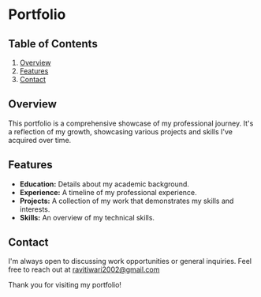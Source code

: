 # Portfolio

## Table of Contents

1. [Overview](#Overview)
2. [Features](#Features)
3. [Contact](#Contact)

## Overview

This portfolio is a comprehensive showcase of my professional journey. It's a reflection of my growth, showcasing various projects and skills I've acquired over time.

## Features

- **Education:** Details about my academic background.
- **Experience:** A timeline of my professional experience.
- **Projects:** A collection of my work that demonstrates my skills and interests.
- **Skills:** An overview of my technical skills.

## Contact

I'm always open to discussing work opportunities or general inquiries. Feel free to reach out at ravitiwari2002@gmail.com

Thank you for visiting my portfolio!
